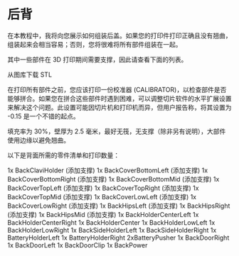 <h1>后背</h1>

在本教程中，我将向您展示如何组装后盖。如果您的打印件打印正确且没有翘曲，组装起来会相当容易；否则，您将很难将所有部件组装在一起。

其中一些部件在 3D 打印期间需要支撑，因此请查看下面的列表。

从图库下载 STL

在打印所有部件之前，您应该打印一份校准器 (CALIBRATOR)，以检查部件是否能够拼合。如果您在拼合这些部件时遇到困难，可以调整切片软件的水平扩展设置来解决这个问题。此设置可能因切片机和打印机而异，但用户报告称，将其设置为 -0.15 是一个不错的起点。

填充率为 30%，壁厚为 2.5 毫米，最好无筏，无支撑（除非另有说明），大部件使用边缘以避免翘曲。

以下是背面所需的零件清单和打印数量：

1x BackClaviHolder (添加支撑)
1x BackCoverBottomLeft (添加支撑)
1x BackCoverBottomRight (添加支撑)
1x BackCoverBottomMid (添加支撑)
1x BackCoverTopLeft (添加支撑)
1x BackCoverTopRight (添加支撑)
1x BackCoverTopMid (添加支撑)
1x BackCoverLowLeft (添加支撑)
1x BackCoverLowRight (添加支撑)
1x BackHipsLeft (添加支撑)
1x BackHipsRight (添加支撑)
1x BackHipsMid (添加支撑)
1x BackHolderCenterLeft
1x BackHolderCenterRight
1x BackHolderCenter
1x BackHolderLowLeft
1x BackHolderLowRight
1x BackSideHolderLeft
1x BackSideHolderRight
1x BatteryHolderLeft
1x BatteryHolderRight
2xBatteryPusher
1x BackDoorRight
1x BackDoorLeft
1x BackDoorClip
1x BackPower
